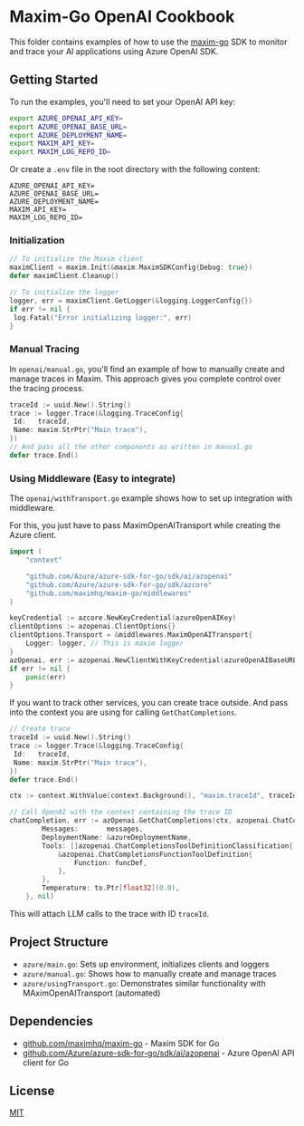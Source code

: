 # Maxim-Go OpenAI Cookbook

This folder contains examples of how to use the [maxim-go](https://github.com/maximhq/maxim-go) SDK to monitor and trace your AI applications using Azure OpenAI SDK.

## Getting Started

To run the examples, you'll need to set your OpenAI API key:

```bash
export AZURE_OPENAI_API_KEY=
export AZURE_OPENAI_BASE_URL=
export AZURE_DEPLOYMENT_NAME=
export MAXIM_API_KEY=
export MAXIM_LOG_REPO_ID=
```

Or create a `.env` file in the root directory with the following content:

```
AZURE_OPENAI_API_KEY=
AZURE_OPENAI_BASE_URL=
AZURE_DEPLOYMENT_NAME=
MAXIM_API_KEY=
MAXIM_LOG_REPO_ID=
```

### Initialization

```go
// To initialize the Maxim client
maximClient = maxim.Init(&maxim.MaximSDKConfig{Debug: true})
defer maximClient.Cleanup()

// To initialize the logger
logger, err = maximClient.GetLogger(&logging.LoggerConfig{})
if err != nil {
 log.Fatal("Error initializing logger:", err)
}
```

### Manual Tracing

In `openai/manual.go`, you'll find an example of how to manually create and manage traces in Maxim. This approach gives you complete control over the tracing process.

```go
traceId := uuid.New().String()
trace := logger.Trace(&logging.TraceConfig{
 Id:   traceId,
 Name: maxim.StrPtr("Main trace"),
})
// And pass all the other components as written in manual.go
defer trace.End()
```

### Using Middleware (Easy to integrate)

The `openai/withTransport.go` example shows how to set up integration with middleware.

For this, you just have to pass MaximOpenAITransport while creating the Azure client.

```go
import (
	"context"

	"github.com/Azure/azure-sdk-for-go/sdk/ai/azopenai"
	"github.com/Azure/azure-sdk-for-go/sdk/azcore"
	"github.com/maximhq/maxim-go/middlewares"
)

keyCredential := azcore.NewKeyCredential(azureOpenAIKey)
clientOptions := azopenai.ClientOptions{}
clientOptions.Transport = &middlewares.MaximOpenAITransport{
	Logger: logger, // This is maxim logger
}
azOpenai, err := azopenai.NewClientWithKeyCredential(azureOpenAIBaseURL, keyCredential, &clientOptions)
if err != nil {
	panic(err)
}
```

If you want to track other services, you can create trace outside. And pass into the context you are using for calling `GetChatCompletions`.

```go
// Create trace
traceId := uuid.New().String()
trace := logger.Trace(&logging.TraceConfig{
 Id:   traceId,
 Name: maxim.StrPtr("Main trace"),
})
defer trace.End()

ctx := context.WithValue(context.Background(), "maxim.traceId", traceId)

// Call OpenAI with the context containing the trace ID
chatCompletion, err := azOpenai.GetChatCompletions(ctx, azopenai.ChatCompletionsOptions{
		Messages:       messages,
		DeploymentName: &azureDeploymentName,
		Tools: []azopenai.ChatCompletionsToolDefinitionClassification{
			&azopenai.ChatCompletionsFunctionToolDefinition{
				Function: funcDef,
			},
		},
		Temperature: to.Ptr[float32](0.0),
	}, nil)
```

This will attach LLM calls to the trace with ID `traceId`.

## Project Structure

- `azure/main.go`: Sets up environment, initializes clients and loggers
- `azure/manual.go`: Shows how to manually create and manage traces
- `azure/usingTransport.go`: Demonstrates similar functionality with MAximOpenAITransport (automated)

## Dependencies

- [github.com/maximhq/maxim-go](https://github.com/maximhq/maxim-go) - Maxim SDK for Go
- [github.com/Azure/azure-sdk-for-go/sdk/ai/azopenai](https://github.com/Azure/azure-sdk-for-go/tree/main/sdk/ai/azopenai) - Azure OpenAI API client for Go

## License

[MIT](LICENSE)
